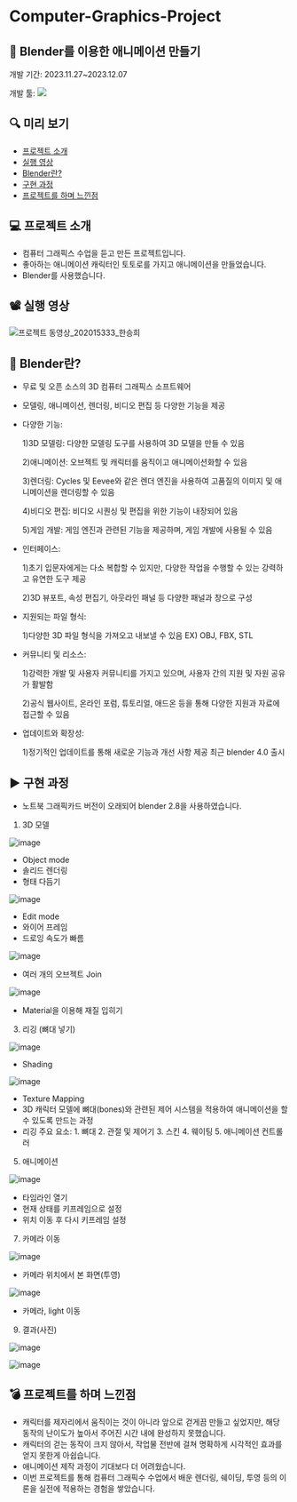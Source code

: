 # Computer-Graphics-Project
## 📜 Blender를 이용한 애니메이션 만들기

개발 기간: 2023.11.27~2023.12.07 

개발 툴: <img src="https://img.shields.io/badge/Blender-E87D0D?style=for-the-badge&logo=Blender&logoColor=white">

## 🔍 미리 보기
- [프로젝트 소개](#프로젝트-소개)
- [실행 영상](#실행-영상)
- [Blender란?](#Blender란?)
- [구현 과정](#구현-과정)
- [프로젝트를 하며 느낀점](#프로젝트를-하며-느낀점)

## 💻 프로젝트 소개
- 컴퓨터 그래픽스 수업을 듣고 만든 프로젝트입니다.
- 좋아하는 애니메이션 캐릭터인 토토로를 가지고 애니메이션을 만들었습니다.
- Blender를 사용했습니다.
  
## 📽 실행 영상
![프로젝트 동영상_202015333_한승희](https://github.com/SeungHuiHan/Computer-Graphics-Project/assets/98226400/fc03625f-3480-45d6-9888-5442ef502b5b)


## 💎 Blender란?

- 무료 및 오픈 소스의 3D 컴퓨터 그래픽스 소프트웨어
- 모델링, 애니메이션, 렌더링, 비디오 편집 등 다양한 기능을 제공
- 다양한 기능:
  
  1)3D 모델링: 다양한 모델링 도구를 사용하여 3D 모델을 만들 수 있음
  
  2)애니메이션: 오브젝트 및 캐릭터를 움직이고 애니메이션화할 수 있음
  
  3)렌더링: Cycles 및 Eevee와 같은 렌더 엔진을 사용하여 고품질의 이미지 및 애니메이션을 렌더링할 수 있음
  
  4)비디오 편집: 비디오 시퀀싱 및 편집을 위한 기능이 내장되어 있음
  
  5)게임 개발: 게임 엔진과 관련된 기능을 제공하며, 게임 개발에 사용될 수 있음
  
- 인터페이스:
  
  1)초기 입문자에게는 다소 복합할 수 있지만, 다양한 작업을 수행할 수 있는 강력하고 유연한 도구 제공
  
  2)3D 뷰포트, 속성 편집기, 아웃라인 패널 등 다양한 패널과 창으로 구성
  
- 지원되는 파일 형식:
  
  1)다양한 3D 파일 형식을 가져오고 내보낼 수 있음 EX) OBJ, FBX, STL
  
- 커뮤니티 및 리소스:
  
  1)강력한 개발 및 사용자 커뮤니티를 가지고 있으며, 사용자 간의 지원 및 자원 공유가 활발함
  
  2)공식 웹사이트, 온라인 포럼, 튜토리얼, 애드온 등을 통해 다양한 지원과 자료에 접근할 수 있음
  
- 업데이트와 확장성:
  
  1)정기적인 업데이트를 통해 새로운 기능과 개선 사항 제공 최근 blender 4.0 출시


## ▶ 구현 과정

* 노트북 그래픽카드 버전이 오래되어 blender 2.8을 사용하였습니다.

1. 3D 모델
   
![image](https://github.com/SeungHuiHan/Computer-Graphics-Project/assets/98226400/96c3e620-07d3-4525-85dd-f84288508dc0)

- Object mode
- 솔리드 렌더링
- 형태 다듬기

  
![image](https://github.com/SeungHuiHan/Computer-Graphics-Project/assets/98226400/2fde755b-06a0-4c85-a06a-838f1a9b81c4)
- Edit mode
- 와이어 프레임
- 드로잉 속도가 빠름

  
![image](https://github.com/SeungHuiHan/Computer-Graphics-Project/assets/98226400/8c287e09-6b6d-4588-862d-befec283b8d8)
- 여러 개의 오브젝트 Join


![image](https://github.com/SeungHuiHan/Computer-Graphics-Project/assets/98226400/3ac4cafb-6d37-4bcf-86df-0d0260900cc6)
- Material을 이용해 재질 입히기


3. 리깅 (뼈대 넣기)
   
![image](https://github.com/SeungHuiHan/Computer-Graphics-Project/assets/98226400/89262d6e-2f5a-47e3-9bb0-4b1df44a972f)
- Shading


![image](https://github.com/SeungHuiHan/Computer-Graphics-Project/assets/98226400/b1e673ea-faf7-42e8-bef8-65e5bfea0dd2)
- Texture Mapping
- 3D 캐릭터 모델에 뼈대(bones)와 관련된 제어 시스템을 적용하여 애니메이션을 할 수 있도록 만드는 과정
- 리깅 주요 요소: 1. 뼈대 2. 관절 및 제어기 3. 스킨 4. 웨이팅 5. 애니메이션 컨트롤러


5. 애니메이션
   
![image](https://github.com/SeungHuiHan/Computer-Graphics-Project/assets/98226400/508bdfd4-32b5-4374-9729-45b6c068c9e0)
- 타임라인 열기
- 현재 상태를 키프레임으로 설정
- 위치 이동 후  다시 키프레임 설정


7. 카메라 이동
   
![image](https://github.com/SeungHuiHan/Computer-Graphics-Project/assets/98226400/34877a2a-6c90-49a5-b076-e1f996cc3cb6)
- 카메라 위치에서 본 화면(투영)

  
![image](https://github.com/SeungHuiHan/Computer-Graphics-Project/assets/98226400/c10deb72-522f-480b-afda-12c3bad61e7f)
- 카메라, light 이동


9. 결과(사진)

![image](https://github.com/SeungHuiHan/Computer-Graphics-Project/assets/98226400/3b280e3f-367a-4dae-8620-0e781f0b69c1)


![image](https://github.com/SeungHuiHan/Computer-Graphics-Project/assets/98226400/7918e6c8-17ed-46ce-8728-72962fca2a6b)


## 💣 프로젝트를 하며 느낀점
- 캐릭터를 제자리에서 움직이는 것이 아니라 앞으로 걷게끔 만들고 싶었지만, 해당 동작의 난이도가 높아서 주어진 시간 내에 완성하지 못했습니다.
- 캐릭터의 걷는 동작이 크지 않아서, 작업물 전반에 걸쳐 명확하게 시각적인 효과를 얻지 못한게 아쉽습니다.
- 애니메이션 제작 과정이 기대보다 더 어려웠습니다.
- 이번 프로젝트를 통해 컴퓨터 그래픽수 수업에서 배운 렌더링, 쉐이딩, 투영 등의 이론을 실전에 적용하는 경험을 쌓았습니다.


